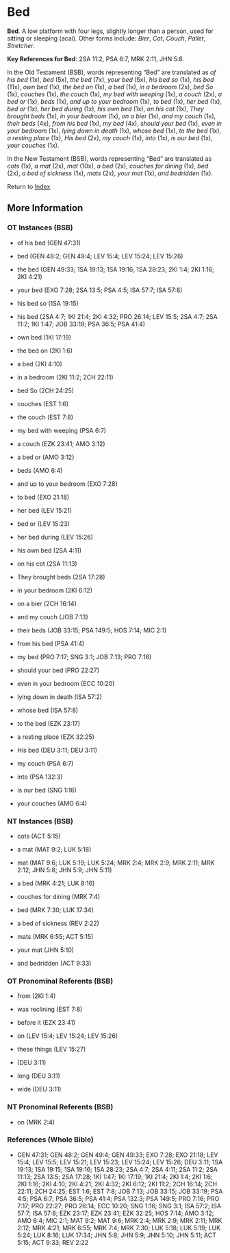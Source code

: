 # Bed
**Bed**. 
A low platform with four legs, slightly longer than a person, used for sitting or sleeping (acai). 
Other forms include: 
*Bier*, *Cot*, *Couch*, *Pallet*, *Stretcher*. 


**Key References for Bed**: 
2SA 11:2, PSA 6:7, MRK 2:11, JHN 5:8. 


In the Old Testament (BSB), words representing “Bed” are translated as 
*of his bed* (1x), *bed* (5x), *the bed* (7x), *your bed* (5x), *his bed so* (1x), *his bed* (11x), *own bed* (1x), *the bed on* (1x), *a bed* (1x), *in a bedroom* (2x), *bed So* (1x), *couches* (1x), *the couch* (1x), *my bed with weeping* (1x), *a couch* (2x), *a bed or* (1x), *beds* (1x), *and up to your bedroom* (1x), *to bed* (1x), *her bed* (1x), *bed or* (1x), *her bed during* (1x), *his own bed* (1x), *on his cot* (1x), *They brought beds* (1x), *in your bedroom* (1x), *on a bier* (1x), *and my couch* (1x), *their beds* (4x), *from his bed* (1x), *my bed* (4x), *should your bed* (1x), *even in your bedroom* (1x), *lying down in death* (1x), *whose bed* (1x), *to the bed* (1x), *a resting place* (1x), *His bed* (2x), *my couch* (1x), *into* (1x), *is our bed* (1x), *your couches* (1x). 


In the New Testament (BSB), words representing “Bed” are translated as 
*cots* (1x), *a mat* (2x), *mat* (10x), *a bed* (2x), *couches for dining* (1x), *bed* (2x), *a bed of sickness* (1x), *mats* (2x), *your mat* (1x), *and bedridden* (1x). 


Return to [Index](00-Index.md)

## More Information

### OT Instances (BSB)

* of his bed (GEN 47:31)

* bed (GEN 48:2; GEN 49:4; LEV 15:4; LEV 15:24; LEV 15:26)

* the bed (GEN 49:33; 1SA 19:13; 1SA 19:16; 1SA 28:23; 2KI 1:4; 2KI 1:16; 2KI 4:21)

* your bed (EXO 7:28; 2SA 13:5; PSA 4:5; ISA 57:7; ISA 57:8)

* his bed so (1SA 19:15)

* his bed (2SA 4:7; 1KI 21:4; 2KI 4:32; PRO 26:14; LEV 15:5; 2SA 4:7; 2SA 11:2; 1KI 1:47; JOB 33:19; PSA 36:5; PSA 41:4)

* own bed (1KI 17:19)

* the bed on (2KI 1:6)

* a bed (2KI 4:10)

* in a bedroom (2KI 11:2; 2CH 22:11)

* bed So (2CH 24:25)

* couches (EST 1:6)

* the couch (EST 7:8)

* my bed with weeping (PSA 6:7)

* a couch (EZK 23:41; AMO 3:12)

* a bed or (AMO 3:12)

* beds (AMO 6:4)

* and up to your bedroom (EXO 7:28)

* to bed (EXO 21:18)

* her bed (LEV 15:21)

* bed or (LEV 15:23)

* her bed during (LEV 15:26)

* his own bed (2SA 4:11)

* on his cot (2SA 11:13)

* They brought beds (2SA 17:28)

* in your bedroom (2KI 6:12)

* on a bier (2CH 16:14)

* and my couch (JOB 7:13)

* their beds (JOB 33:15; PSA 149:5; HOS 7:14; MIC 2:1)

* from his bed (PSA 41:4)

* my bed (PRO 7:17; SNG 3:1; JOB 7:13; PRO 7:16)

* should your bed (PRO 22:27)

* even in your bedroom (ECC 10:20)

* lying down in death (ISA 57:2)

* whose bed (ISA 57:8)

* to the bed (EZK 23:17)

* a resting place (EZK 32:25)

* His bed (DEU 3:11; DEU 3:11)

* my couch (PSA 6:7)

* into (PSA 132:3)

* is our bed (SNG 1:16)

* your couches (AMO 6:4)



### NT Instances (BSB)

* cots (ACT 5:15)

* a mat (MAT 9:2; LUK 5:18)

* mat (MAT 9:6; LUK 5:19; LUK 5:24; MRK 2:4; MRK 2:9; MRK 2:11; MRK 2:12; JHN 5:8; JHN 5:9; JHN 5:11)

* a bed (MRK 4:21; LUK 8:16)

* couches for dining (MRK 7:4)

* bed (MRK 7:30; LUK 17:34)

* a bed of sickness (REV 2:22)

* mats (MRK 6:55; ACT 5:15)

* your mat (JHN 5:10)

* and bedridden (ACT 9:33)



### OT Pronominal Referents (BSB)

* from (2KI 1:4)

* was reclining (EST 7:8)

* before it (EZK 23:41)

* on (LEV 15:4; LEV 15:24; LEV 15:26)

* these things (LEV 15:27)

*  (DEU 3:11)

* long (DEU 3:11)

* wide (DEU 3:11)



### NT Pronominal Referents (BSB)

* on (MRK 2:4)



### References (Whole Bible)

* GEN 47:31; GEN 48:2; GEN 49:4; GEN 49:33; EXO 7:28; EXO 21:18; LEV 15:4; LEV 15:5; LEV 15:21; LEV 15:23; LEV 15:24; LEV 15:26; DEU 3:11; 1SA 19:13; 1SA 19:15; 1SA 19:16; 1SA 28:23; 2SA 4:7; 2SA 4:11; 2SA 11:2; 2SA 11:13; 2SA 13:5; 2SA 17:28; 1KI 1:47; 1KI 17:19; 1KI 21:4; 2KI 1:4; 2KI 1:6; 2KI 1:16; 2KI 4:10; 2KI 4:21; 2KI 4:32; 2KI 6:12; 2KI 11:2; 2CH 16:14; 2CH 22:11; 2CH 24:25; EST 1:6; EST 7:8; JOB 7:13; JOB 33:15; JOB 33:19; PSA 4:5; PSA 6:7; PSA 36:5; PSA 41:4; PSA 132:3; PSA 149:5; PRO 7:16; PRO 7:17; PRO 22:27; PRO 26:14; ECC 10:20; SNG 1:16; SNG 3:1; ISA 57:2; ISA 57:7; ISA 57:8; EZK 23:17; EZK 23:41; EZK 32:25; HOS 7:14; AMO 3:12; AMO 6:4; MIC 2:1; MAT 9:2; MAT 9:6; MRK 2:4; MRK 2:9; MRK 2:11; MRK 2:12; MRK 4:21; MRK 6:55; MRK 7:4; MRK 7:30; LUK 5:18; LUK 5:19; LUK 5:24; LUK 8:16; LUK 17:34; JHN 5:8; JHN 5:9; JHN 5:10; JHN 5:11; ACT 5:15; ACT 9:33; REV 2:22



